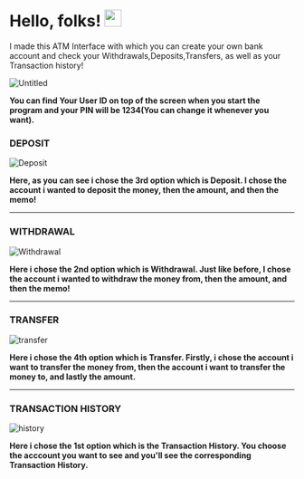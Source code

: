 # Hello, folks! <img src="https://raw.githubusercontent.com/MartinHeinz/MartinHeinz/master/wave.gif" width="30px">

I made this ATM Interface with which you can create your own bank account and check your Withdrawals,Deposits,Transfers, as well as your Transaction history!


![Untitled](https://user-images.githubusercontent.com/64647085/106595309-0cbc5d80-655c-11eb-98c5-22b3a5e74d1e.png)

**You can find Your User ID on top of the screen when you start the program and your PIN will be 1234(You can change it whenever you want).**

### DEPOSIT

![Deposit](https://user-images.githubusercontent.com/64647085/106595628-805e6a80-655c-11eb-967d-fac93c0509f5.png)

 **Here, as you can see i chose the 3rd option which is Deposit. I chose the account i wanted to deposit the money, then the amount, and then the memo!**
___________________________________

### WITHDRAWAL

![Withdrawal](https://user-images.githubusercontent.com/64647085/106596035-23af7f80-655d-11eb-9839-be3348dea71b.png)

**Here i chose the 2nd option which is Withdrawal. Just like before, I chose the account i wanted to withdraw the money from, then the amount, and then the memo!**
___________________________________

### TRANSFER

![transfer](https://user-images.githubusercontent.com/64647085/106596439-ae907a00-655d-11eb-824e-fc57f3893b69.png)

**Here i chose the 4th option which is Transfer. Firstly, i chose the account i want to transfer the money from, then the account i want to transfer the money to, and lastly the amount.**
___________________________________

### TRANSACTION HISTORY

![history](https://user-images.githubusercontent.com/64647085/106596936-5efe7e00-655e-11eb-8b78-47cf064f5991.png)

**Here i chose the 1st option which is the Transaction History. You choose the acccount you want to see and you'll see the corresponding Transaction History.**




